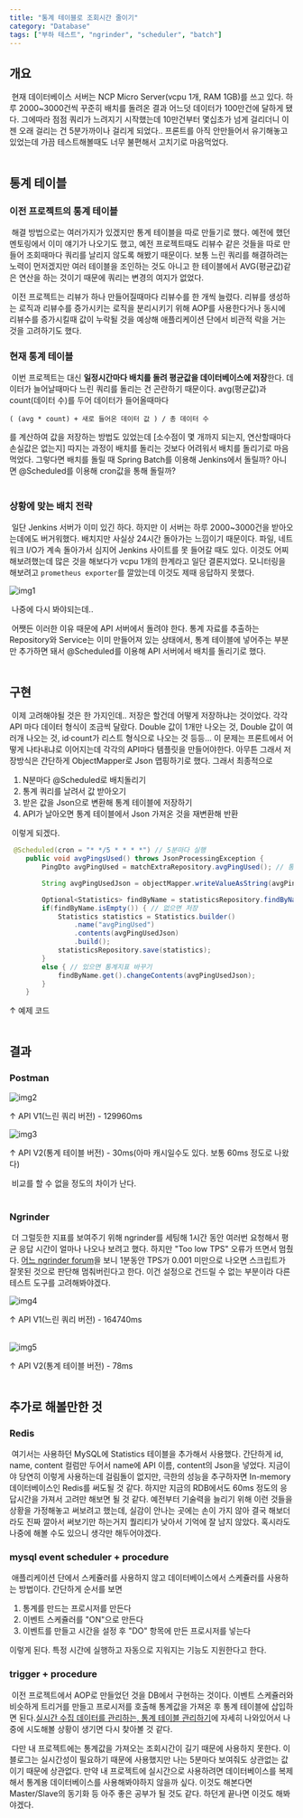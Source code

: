 ```yaml
---
title: "통계 테이블로 조회시간 줄이기"
category: "Database"
tags: ["부하 테스트", "ngrinder", "scheduler", "batch"]
---
```


## 개요

&nbsp;현재 데이터베이스 서버는 NCP Micro Server(vcpu 1개, RAM 1GB)를 쓰고 있다. 하루 2000~3000건씩 꾸준히 배치를 돌려온 결과 어느덧 데이터가 100만건에 달하게 됐다. 그에따라 점점 쿼리가 느려지기 시작했는데 10만건부터 몇십초가 넘게 걸리더니 이젠 오래 걸리는 건 5분가까이나 걸리게 되었다.. 프론트를 아직 안만들어서 유기해놓고 있었는데 가끔 테스트해볼때도 너무 불편해서 고치기로 마음먹었다.
<br>
<br>

## 통계 테이블

### 이전 프로젝트의 통계 테이블

&nbsp;해결 방법으로는 여러가지가 있겠지만 통계 테이블을 따로 만들기로 했다. 예전에 했던 멘토링에서 이미 얘기가 나오기도 했고, 예전 프로젝트때도 리뷰수 같은 것들을 따로 만들어 조회때마다 쿼리를 날리지 않도록 해봤기 때문이다. 보통 느린 쿼리를 해결하려는 노력이 먼저겠지만 여러 테이블을 조인하는 것도 아니고 한 테이블에서 AVG(평균값)같은 연산을 하는 것이기 때문에 쿼리는 변경의 여지가 없었다.   

&nbsp;이전 프로젝트는 리뷰가 하나 만들어질때마다 리뷰수를 한 개씩 늘렸다. 리뷰를 생성하는 로직과 리뷰수를 증가시키는 로직을 분리시키기 위해 AOP를 사용한다거나 동시에 리뷰수를 증가시킬때 값이 누락될 것을 예상해 애플리케이션 단에서 비관적 락을 거는 것을 고려하기도 했다. 
<br>

### 현재 통계 테이블

&nbsp;이번 프로젝트는 대신 **일정시간마다 배치를 돌려 평균값을 데이터베이스에 저장**한다. 데이터가 늘어날때마다 느린 쿼리를 돌리는 건 곤란하기 때문이다. avg(평균값)과 count(데이터 수)를 두어 데이터가 들어올때마다 

```
( (avg * count) + 새로 들어온 데이터 값 ) / 총 데이터 수
```

를 계산하여 값을 저장하는 방법도 있었는데 [소수점이 몇 개까지 되는지, 연산할때마다 손실값은 없는지] 따지는 과정이 배치를 돌리는 것보다 어려워서 배치를 돌리기로 마음먹었다. 그렇다면 배치를 돌릴 때 Spring Batch를 이용해 Jenkins에서 돌릴까? 아니면 @Scheduled를 이용해 cron값을 통해 돌릴까?   
<br>

### 상황에 맞는 배치 전략

&nbsp;일단 Jenkins 서버가 이미 있긴 하다. 하지만 이 서버는 하루 2000~3000건을 받아오는데에도 버거워했다. 배치지만 사실상 24시간 돌아가는 느낌이기 때문이다. 파일, 네트워크 I/O가 계속 돌아가서 심지어 Jenkins 사이트를 못 들어갈 때도 있다. 이것도 어찌 해보려했는데 많은 것을 해보다가 vcpu 1개의 한계라고 일단 결론지었다. 모니터링을 해보려고 `prometheus exporter`를 깔았는데 이것도 제때 응답하지 못했다.

![img1](/assets/img/2024-12-08-statistics-table/img1.png)


&nbsp;나중에 다시 봐야되는데..  

&nbsp;어쨋든 이러한 이유 때문에 API 서버에서 돌려야 한다. 통계 자료를 추출하는 Repository와 Service는 이미 만들어져 있는 상태에서, 통계 테이블에 넣어주는 부분만 추가하면 돼서 @Scheduled를 이용해 API 서버에서 배치를 돌리기로 했다. 
<br>
<br>

## 구현

&nbsp;이제 고려해야될 것은 한 가지인데.. 저장은 할건데 어떻게 저장하냐는 것이었다. 각각 API 마다 데이터 형식이 조금씩 달랐다. Double 값이 1개만 나오는 것, Double 값이 여러개 나오는 것, id·count가 리스트 형식으로 나오는 것 등등... 이 문제는 프론트에서 어떻게 나타내냐로 이어지는데 각각의 API마다 템플릿을 만들어야한다. 아무튼 그래서 저장방식은 간단하게 ObjectMapper로 Json 맵핑하기로 했다. 그래서 최종적으로

  1. N분마다 @Scheduled로 배치돌리기
  2. 통계 쿼리를 날려서 값 받아오기
  3. 받은 값을 Json으로 변환해 통계 테이블에 저장하기
  4. API가 날아오면 통계 테이블에서 Json 가져온 것을 재변환해 반환

&nbsp;이렇게 되겠다. 

```java
 @Scheduled(cron = "* */5 * * * *") // 5분마다 실행
    public void avgPingsUsed() throws JsonProcessingException {
        PingDto avgPingUsed = matchExtraRepository.avgPingUsed(); // 통계값 받아오기

        String avgPingUsedJson = objectMapper.writeValueAsString(avgPingUsed); // Json으로 변환

        Optional<Statistics> findByName = statisticsRepository.findByName("avgPingUsed"); // 동일한 이름의 통계가 있는지 확인
        if(findByName.isEmpty()) { // 없으면 저장
            Statistics statistics = Statistics.builder()
                .name("avgPingUsed")
                .contents(avgPingUsedJson)
                .build();
            statisticsRepository.save(statistics);
        }
        else { // 있으면 통계지표 바꾸기
            findByName.get().changeContents(avgPingUsedJson);
        }
    }
```
↑ 예제 코드
<br>
<br>

## 결과

### Postman

![img2](/assets/img/2024-12-08-statistics-table/img2.png)

↑ API V1(느린 쿼리 버전) - 129960ms
<br>

![img3](/assets/img/2024-12-08-statistics-table/img3.png)

↑ API V2(통계 테이블 버전) - 30ms(아마 캐시일수도 있다. 보통 60ms 정도로 나왔다)

&nbsp;비교를 할 수 없을 정도의 차이가 난다.   
<br>

### Ngrinder

&nbsp;더 그럴듯한 지표를 보여주기 위해 ngrinder를 세팅해 1시간 동안 여러번 요청해서 평균 응답 시간이 얼마나 나오나 보려고 했다. 하지만 "Too low TPS" 오류가 뜨면서 멈췄다. [어느 ngrinder forum](http://ngrinder.373.s1.nabble.com/What-is-the-threshold-of-the-quot-Too-Low-TPS-quot-error-td934.html)을 보니 1분동안 TPS가 0.001 미만으로 나오면 스크립트가 잘못된 것으로 판단해 멈춰버린다고 한다. 이건 설정으로 건드릴 수 없는 부분이라 다른 테스트 도구를 고려해봐야겠다.

![img4](/assets/img/2024-12-08-statistics-table/img4.png)

↑ API V1(느린 쿼리 버전) - 164740ms   
<br>

![img5](/assets/img/2024-12-08-statistics-table/img5.png)

↑ API V2(통계 테이블 버전) - 78ms
<br>
<br>

## 추가로 해볼만한 것

### Redis

&nbsp;여기서는 사용하던 MySQL에 Statistics 테이블을 추가해서 사용했다. 간단하게 id, name, content 컬럼만 두어서 name에 API 이름, content의 Json을 넣었다. 지금이야 당연히 이렇게 사용하는데 걸림돌이 없지만, 극한의 성능을 추구하자면 In-memory 데이터베이스인 Redis를 써도될 것 같다. 하지만 지금의 RDB에서도 60ms 정도의 응답시간을 가져서 고려만 해보면 될 것 같다. 예전부터 기술력을 늘리기 위해 이런 것들을 상황을 가정해놓고 써보려고 했는데, 실감이 안나는 곳에는 손이 가지 않아 결국 해보더라도 진짜 깔아서 써보기만 하는거지 퀄리티가 낮아서 기억에 잘 남지 않았다. 혹시라도 나중에 해볼 수도 있으니 생각만 해두어야겠다. 
 <br>

### mysql event scheduler + procedure

&nbsp;애플리케이션 단에서 스케쥴러를 사용하지 않고 데이터베이스에서 스케쥴러를 사용하는 방법이다. 간단하게 순서를 보면

1. 통계를 만드는 프로시저를 만든다
2. 이벤트 스케쥴러를 "ON"으로 만든다
3. 이벤트를 만들고 시간을 설정 후 "DO" 항목에 만든 프로시저를 넣는다

 이렇게 된다. 특정 시간에 실행하고 자동으로 지워지는 기능도 지원한다고 한다.
<br>

### trigger + procedure

&nbsp;이전 프로젝트에서 AOP로 만들었던 것을 DB에서 구현하는 것이다. 이벤트 스케쥴러와 비슷하게 트리거를 만들고 프로시저를 호출해 통계값을 가져온 후 통계 테이블에 삽입하면 된다.[실시간 수집 데이터를 관리하는, 통계 테이블 관리하기](https://sugarsyrup.tistory.com/entry/%EC%9D%B8%ED%84%B4-%ED%9A%8C%EA%B3%A0-%EC%8B%A4%EC%8B%9C%EA%B0%84-%EC%88%98%EC%A7%91-%EB%8D%B0%EC%9D%B4%ED%84%B0%EB%A5%BC-%EA%B4%80%EB%A6%AC%ED%95%98%EB%8A%94-%ED%86%B5%EA%B3%84-%ED%85%8C%EC%9D%B4%EB%B8%94-%EA%B4%80%EB%A6%AC%ED%95%98%EA%B8%B0)에 자세히 나와있어서 나중에 시도해볼 상황이 생기면 다시 찾아볼 것 같다.
<br>

&nbsp;다만 내 프로젝트에는 통계값을 가져오는 조회시간이 길기 때문에 사용하지 못한다. 이 블로그는 실시간성이 필요하기 때문에 사용했지만 나는 5분마다 보여줘도 상관없는 값이기 때문에 상관없다. 만약 내 프로젝트에 실시간으로 사용하려면 데이터베이스를 복제해서 통계용 데이터베이스를 사용해봐야하지 않을까 싶다. 이것도 해본다면 Master/Slave의 동기화 등 아주 좋은 공부가 될 것도 같다. 하던게 끝나면 이것도 해봐야겠다.

